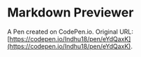 # Markdown Previewer

A Pen created on CodePen.io. Original URL: [https://codepen.io/Indhu18/pen/eYdQaxK](https://codepen.io/Indhu18/pen/eYdQaxK).


